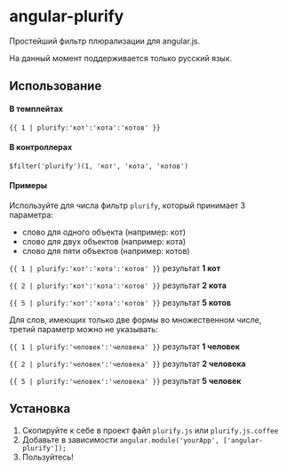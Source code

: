 # angular-plurify

Простейший фильтр плюрализации для angular.js.

На данный момент поддерживается только русский язык.

## Использование

#### В темплейтах

```
{{ 1 | plurify:'кот':'кота':'котов' }}
```

#### В контроллерах
```
$filter('plurify')(1, 'кот', 'кота', 'котов')
```

#### Примеры

Используйте для числа фильтр `plurify`, который принимает 3 параметра:
- слово для одного объекта (например: кот)
- слово для двух объектов (например: кота)
- слово для пяти объектов (например: котов)

`{{ 1 | plurify:'кот':'кота':'котов' }}` результат __1 кот__

`{{ 2 | plurify:'кот':'кота':'котов' }}` результат __2 кота__

`{{ 5 | plurify:'кот':'кота':'котов' }}` результат __5 котов__

Для слов, имеющих только две формы во множественном числе, третий параметр можно не указывать:

`{{ 1 | plurify:'человек':'человека' }}` результат __1 человек__

`{{ 2 | plurify:'человек':'человека' }}` результат __2 человека__

`{{ 5 | plurify:'человек':'человека' }}` результат __5 человек__

## Установка

1. Скопируйте к себе в проект файл `plurify.js` или `plurify.js.coffee`
2. Добавьте в зависимости `angular.module('yourApp', ['angular-plurify']);`
3. Пользуйтесь!
